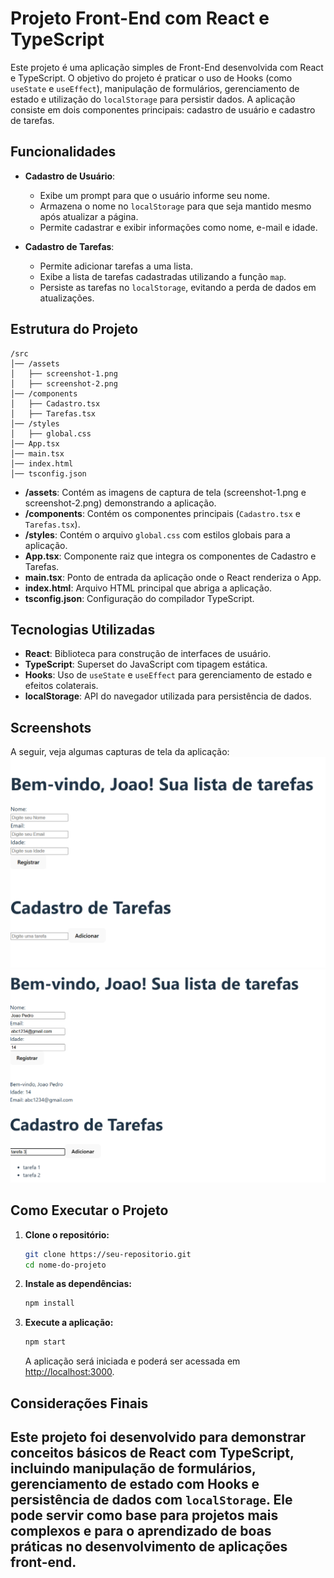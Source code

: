 # Projeto Front-End com React e TypeScript

Este projeto é uma aplicação simples de Front-End desenvolvida com React e TypeScript. O objetivo do projeto é praticar o uso de Hooks (como `useState` e `useEffect`), manipulação de formulários, gerenciamento de estado e utilização do `localStorage` para persistir dados. A aplicação consiste em dois componentes principais: cadastro de usuário e cadastro de tarefas.

## Funcionalidades

- **Cadastro de Usuário**:  
  - Exibe um prompt para que o usuário informe seu nome.
  - Armazena o nome no `localStorage` para que seja mantido mesmo após atualizar a página.
  - Permite cadastrar e exibir informações como nome, e-mail e idade.

- **Cadastro de Tarefas**:  
  - Permite adicionar tarefas a uma lista.
  - Exibe a lista de tarefas cadastradas utilizando a função `map`.
  - Persiste as tarefas no `localStorage`, evitando a perda de dados em atualizações.

## Estrutura do Projeto

```
/src
│── /assets
│   ├── screenshot-1.png
│   ├── screenshot-2.png
│── /components
│   ├── Cadastro.tsx
│   ├── Tarefas.tsx
│── /styles
│   ├── global.css
│── App.tsx
│── main.tsx
│── index.html
│── tsconfig.json
```

- **/assets**: Contém as imagens de captura de tela (screenshot-1.png e screenshot-2.png) demonstrando a aplicação.
- **/components**: Contém os componentes principais (`Cadastro.tsx` e `Tarefas.tsx`).
- **/styles**: Contém o arquivo `global.css` com estilos globais para a aplicação.
- **App.tsx**: Componente raiz que integra os componentes de Cadastro e Tarefas.
- **main.tsx**: Ponto de entrada da aplicação onde o React renderiza o App.
- **index.html**: Arquivo HTML principal que abriga a aplicação.
- **tsconfig.json**: Configuração do compilador TypeScript.

## Tecnologias Utilizadas

- **React**: Biblioteca para construção de interfaces de usuário.
- **TypeScript**: Superset do JavaScript com tipagem estática.
- **Hooks**: Uso de `useState` e `useEffect` para gerenciamento de estado e efeitos colaterais.
- **localStorage**: API do navegador utilizada para persistência de dados.

## Screenshots

A seguir, veja algumas capturas de tela da aplicação:
![Screenshot 1](./exercises_2/src/assets/screenshot-1.png)
![Screenshot 2](./exercises_2/src/assets/screenshot-2.png)

## Como Executar o Projeto

1. **Clone o repositório:**
   ```bash
   git clone https://seu-repositorio.git
   cd nome-do-projeto
   ```

2. **Instale as dependências:**
   ```bash
   npm install
   ```

3. **Execute a aplicação:**
   ```bash
   npm start
   ```
   A aplicação será iniciada e poderá ser acessada em [http://localhost:3000](http://localhost:3000).

## Considerações Finais

Este projeto foi desenvolvido para demonstrar conceitos básicos de React com TypeScript, incluindo manipulação de formulários, gerenciamento de estado com Hooks e persistência de dados com `localStorage`. Ele pode servir como base para projetos mais complexos e para o aprendizado de boas práticas no desenvolvimento de aplicações front-end.
---
